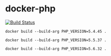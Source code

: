 # docker-php

[![Build Status](https://travis-ci.org/xutl/docker-php.svg?branch=master)](https://travis-ci.org/xutl/docker-php)

```shell
docker build --build-arg PHP_VERSION=5.4.45 .

docker build --build-arg PHP_VERSION=5.5.37 .

docker build --build-arg PHP_VERSION=5.6.32 .
```